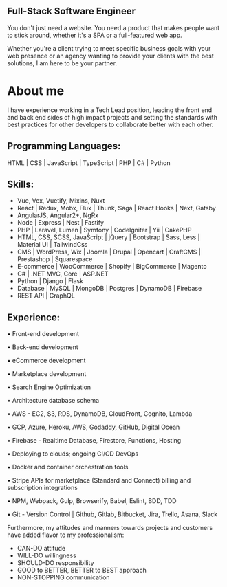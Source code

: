 
## Full-Stack Software Engineer

You don't just need a website. You need a product that makes people want to stick around, whether it's a SPA or a full-featured web app.

Whether you're a client trying to meet specific business goals with your web presence or an agency wanting to provide your clients with the best solutions, I am here to be your partner.

# About me

I have experience working in a Tech Lead position, leading the front end and back end sides of high impact projects and setting the standards with best practices for other developers to collaborate better with each other.

## Programming Languages:

HTML | CSS | JavaScript | TypeScript | PHP | C# | Python

## Skills:
- Vue, Vex, Vuetify, Mixins, Nuxt
- React | Redux, Mobx, Flux | Thunk, Saga | React Hooks | Next, Gatsby
- AngularJS, Angular2+, NgRx
- Node | Express | Nest | Fastify
- PHP | Laravel, Lumen | Symfony | CodeIgniter | Yii | CakePHP
- HTML, CSS, SCSS, JavaScript | jQuery | Bootstrap | Sass, Less | Material UI | TailwindCss
- CMS | WordPress, Wix | Joomla | Drupal | Opencart | CraftCMS | Prestashop | Squarespace
- E-commerce | WooCommerce | Shopify | BigCommerce | Magento
- C# | .NET MVC, Core | ASP.NET
- Python | Django | Flask
- Database | MySQL | MongoDB | Postgres | DynamoDB | Firebase
- REST API | GraphQL

## Experience:

• Front-end development

• Back-end development

• eCommerce development

• Marketplace development

• Search Engine Optimization

• Architecture database schema

• AWS - EC2, S3, RDS, DynamoDB, CloudFront, Cognito, Lambda

• GCP, Azure, Heroku, AWS, Godaddy, GitHub, Digital Ocean

• Firebase - Realtime Database, Firestore, Functions, Hosting

• Deploying to clouds; ongoing CI/CD DevOps

• Docker and container orchestration tools

• Stripe APIs for marketplace (Standard and Connect) billing and subscription integrations

• NPM, Webpack, Gulp, Browserify, Babel, Eslint, BDD, TDD

• Git - Version Control | Github, Gitlab, Bitbucket, Jira, Trello, Asana, Slack


Furthermore, my attitudes and manners towards projects and customers have added flavor to my professionalism:

- CAN-DO attitude
- WILL-DO willingness
- SHOULD-DO responsibility
- GOOD to BETTER, BETTER to BEST approach
- NON-STOPPING communication
